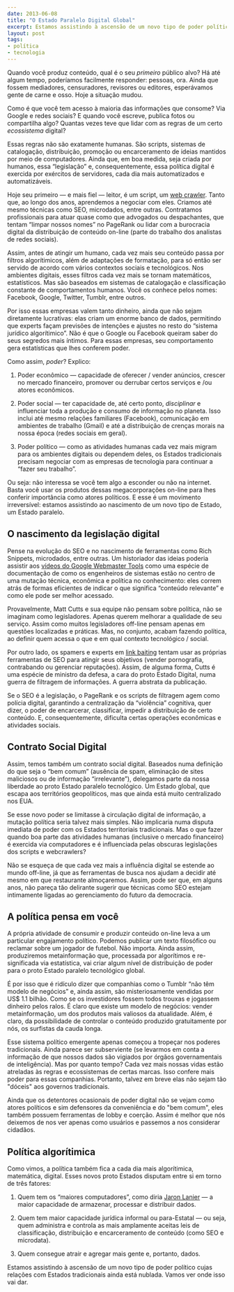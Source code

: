 ```yaml
---
date: 2013-06-08
title: "O Estado Paralelo Digital Global"
excerpt: Estamos assistindo à ascensão de um novo tipo de poder político, aquele que é exercido por meio dos computadores
layout: post
tags:
- política
- tecnologia
---
```


Quando você produz conteúdo, qual é o seu *primeiro* público alvo? Há até algum tempo, poderíamos facilmente responder: pessoas, ora. Ainda que fossem mediadores, censuradores, revisores ou editores, esperávamos gente de carne e osso. Hoje a situação mudou.

Como é que você tem acesso à maioria das informações que consome? Via Google e redes sociais? E quando você escreve, publica fotos ou compartilha algo? Quantas vezes teve que lidar com as regras de um certo *ecossistema* digital?

Essas regras não são exatamente humanas. São scripts, sistemas de catalogação, distribuição, promoção ou encarceramento de ideias mantidos por meio de computadores. Ainda que, em boa medida, seja criada por humanos, essa “legislação” e, consequentemente, essa política digital é exercida por exércitos de servidores, cada dia mais automatizados e automatizáveis.<!--more-->

Hoje seu primeiro — e mais fiel — leitor, é um script, um [web crawler](https://en.wikipedia.org/wiki/Web_crawler). Tanto que, ao longo dos anos, aprendemos a negociar com eles. Criamos até mesmo técnicas como SEO, microdados, entre outras. Contratamos profissionais para atuar quase como que advogados ou despachantes, que tentam “limpar nossos nomes” no PageRank ou lidar com a burocracia digital da distribuição de conteúdo on-line (parte do trabalho dos analistas de redes sociais).

Assim, antes de atingir um humano, cada vez mais seu conteúdo passa por filtros algorítimicos, além de adaptações de formatação, para só então ser servido de acordo com vários contextos sociais e tecnológicos. Nos ambientes digitais, esses filtros cada vez mais se tornam matemáticos, estatísticos. Mas são baseados em sistemas de catalogação e classificação constante de comportamentos humanos. Você os conhece pelos nomes: Facebook, Google, Twitter, Tumblr, entre outros.

Por isso  essas empresas valem tanto dinheiro, ainda que não sejam diretamente lucrativas: elas criam um enorme banco de dados, permitindo que experts façam previsões de intenções e ajustes no resto do “sistema jurídico algorítimico”. Não é que o Google ou Facebook queiram saber do seus segredos mais íntimos. Para essas empresas, seu comportamento gera estatísticas que lhes conferem poder.

Como assim, *poder*? Explico:

1. Poder econômico — capacidade de oferecer / vender anúncios, crescer no mercado financeiro, promover ou derrubar certos serviços e /ou atores econômicos.

2. Poder social — ter capacidade de, até certo ponto, *disciplinar* e influenciar toda a produção e consumo de informação no planeta. Isso inclui até mesmo relações familiares (Facebook), comunicação em ambientes de trabalho (Gmail) e até a distribuição de crenças morais na nossa época (redes sociais em geral).

3. Poder político — como as atividades humanas cada vez mais migram para os ambientes digitais ou dependem deles, os Estados tradicionais precisam negociar com as empresas de tecnologia para continuar a “fazer seu trabalho”.

Ou seja: não interessa se você tem algo a esconder ou não na internet. Basta você usar os produtos dessas megacorporações on-line para lhes conferir importância como atores políticos. E esse é um movimento irreversível: estamos assistindo ao nascimento de um novo tipo de Estado, um Estado paralelo.

## O nascimento da legislação digital

Pense na evolução do SEO e no nascimento de ferramentas como Rich Snippets, microdados, entre outras. Um historiador das ideias poderia assistir aos [vídeos do Google Webmaster Tools](http://www.theshortcutts.com/) como uma espécie de documentação de como os engenheiros de sistemas estão no centro de uma mutação técnica, econômica e política no conhecimento: eles correm atrás de formas eficientes de indicar o que significa “conteúdo relevante” e como ele pode ser melhor acessado.

Provavelmente, Matt Cutts e sua equipe não pensam sobre política, não se imaginam como legisladores. Apenas querem melhorar a qualidade de seu serviço. Assim como muitos legisladores off-line pensam apenas em questões localizadas e práticas. Mas, no conjunto, acabam fazendo política, ao definir quem acessa o que e em qual contexto tecnológico / social.

Por outro lado, os spamers e experts em [link baiting](https://en.wikipedia.org/wiki/Link_bait) tentam usar as próprias ferramentas de SEO para atingir seus objetivos (vender pornografia, contrabando ou gerenciar reputações). Assim, de alguma forma, Cutts é uma espécie de ministro da defesa, a cara do proto Estado Digital, numa guerra de filtragem de informações. A guerra abstrata da publicação.

Se o SEO é a legislação, o PageRank e os scripts de filtragem agem como polícia digital, garantindo a centralização da “violência” cognitiva, quer dizer, o poder de encarcerar, classificar, impedir a distribuição de certo conteúdo. E, consequentemente, dificulta certas operações econômicas e atividades sociais.

## Contrato Social Digital

Assim, temos também um contrato social digital. Baseados numa definição do que seja o “bem comum” (ausência de spam, eliminação de sites maliciosos ou de informação “irrelevante”), delegamos parte da nossa liberdade ao proto Estado paralelo tecnológico. Um Estado global, que escapa aos territórios geopolíticos, mas que ainda está muito centralizado nos EUA.

Se esse novo poder se limitasse à circulação digital de informação, a mutação política seria talvez mais simples. Não implicaria numa disputa imediata de poder com os Estados territoriais tradicionais. Mas o que fazer quando boa parte das atividades humanas (inclusive o mercado financeiro) é exercida via computadores e é influenciada pelas obscuras legislações dos scripts e webcrawlers?

Não se esqueça de que cada vez mais a influência digital se estende ao mundo off-line, já que as ferramentas de busca nos ajudam a decidir até mesmo em que restaurante almoçaremos. Assim, pode ser que, em alguns anos, não pareça tão delirante sugerir que técnicas como SEO estejam intimamente ligadas ao gerenciamento do futuro da democracia.

## A política pensa em você

A própria atividade de consumir e produzir conteúdo on-line leva a um particular engajamento político. Podemos publicar um texto filosófico ou reclamar sobre um jogador de futebol. Não importa. Ainda assim, produziremos metainformação que, processada por algorítimos e re-significada via estatística, vai criar algum nível de distribuição de poder para o proto Estado paralelo tecnológico global.

É por isso que é ridículo dizer que companhias como o Tumblr “não têm modelo de negócios” e, ainda assim, são misteriosamente vendidas por US$ 1.1 bilhão. Como se os investidores fossem todos trouxas e jogassem dinheiro pelos ralos. É claro que existe um modelo de negócios: vender metainformação, um dos produtos mais valiosos da atualidade. Além, é claro, da possibilidade de controlar o conteúdo produzido gratuitamente por nós, os surfistas da cauda longa.

Esse sistema político emergente apenas começou a tropeçar nos poderes tradicionais. Ainda parece ser subserviente (se levarmos em conta a informação de que nossos dados são vigiados por órgãos governamentais de inteligência). Mas por quanto tempo? Cada vez mais nossas vidas estão atreladas às regras e ecossistemas de certas marcas. Isso confere mais poder para essas companhias. Portanto, talvez em breve elas não sejam tão "dóceis" aos governos tradicionais.

Ainda que os detentores ocasionais de poder digital não se vejam como atores políticos e sim defensores da conveniência e do "bem comum", eles também possuem ferramentas de lobby e coerção. Assim é melhor que nós deixemos de nos ver apenas como usuários e passemos a nos considerar cidadãos.

## Política algorítimica

Como vimos, a política também fica a cada dia mais algorítimica, matemática, digital. Esses novos proto Estados disputam entre si em torno de três fatores:

1. Quem tem os “maiores computadores”, como diria [Jaron Lanier](http://www.salon.com/2013/05/12/jaron_lanier_the_internet_destroyed_the_middle_class/) — a maior capacidade de armazenar, processar e distribuir dados.

2. Quem tem maior capacidade jurídica informal ou para-Estatal — ou seja, quem administra e controla as mais amplamente aceitas leis de classificação, distribuição e encarceramento de conteúdo (como SEO e microdata).

3. Quem consegue atrair e agregar mais gente e, portanto, dados.

Estamos assistindo à ascensão de um novo tipo de poder político cujas relações com Estados tradicionais ainda está nublada. Vamos ver onde isso vai dar.